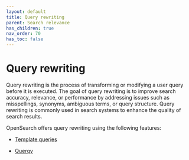 ```yaml
---
layout: default
title: Query rewriting
parent: Search relevance
has_children: true
nav_order: 70
has_toc: false
---
```


# Query rewriting

Query rewriting is the process of transforming or modifying a user query before it is executed. The goal of query rewriting is to improve search accuracy, relevance, or performance by addressing issues such as misspellings, synonyms, ambiguous terms, or query structure. Query rewriting is commonly used in search systems to enhance the quality of search results.

OpenSearch offers query rewriting using the following features:

- [Template queries]({{site.url}}{{site.baseurl}}/search-plugins/search-relevance/template-query/) 

- [Querqy]({{site.url}}{{site.baseurl}}/search-plugins/querqy/)
